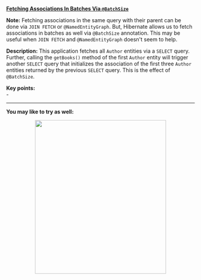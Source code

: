 **[Fetching Associations In Batches Via `@BatchSize`](https://github.com/AnghelLeonard/Hibernate-SpringBoot/tree/master/HibernateSpringBootLoadBatchAssociation)**

**Note:** Fetching associations in the same query with their parent can be done via `JOIN FETCH` or `@NamedEntityGraph`. But, Hibernate allows us to fetch associations in batches as well via `@BatchSize` annotation. This may be useful when `JOIN FETCH` and `@NamedEntityGraph` doesn't seem to help.
 
**Description:** This application fetches all `Author` entities via a `SELECT` query. Further, calling the `getBooks()` method of the first `Author` entity will trigger another `SELECT` query that initializes the association of the first three `Author` entities returned by the previous `SELECT` query. This is the effect of `@BatchSize`.

**Key points:**\
     -

-------------------------------

**You may like to try as well:**
<a href="https://leanpub.com/java-persistence-performance-illustrated-guide"><p align="center"><img src="https://github.com/AnghelLeonard/Hibernate-SpringBoot/blob/master/Java%20Persistence%20Performance%20Illustrated%20Guide.jpg" height="410" width="350"/></p></a>
